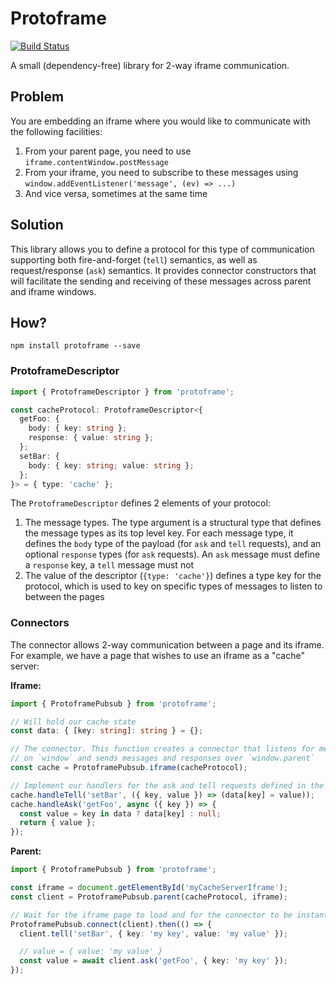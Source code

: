 # Protoframe

[![Build Status](https://travis-ci.org/mrvisser/protoframe.svg?branch=master)](https://travis-ci.org/mrvisser/protoframe)

A small (dependency-free) library for 2-way iframe communication.

## Problem

You are embedding an iframe where you would like to communicate with the
following facilities:

1. From your parent page, you need to use `iframe.contentWindow.postMessage`
2. From your iframe, you need to subscribe to these messages using
   `window.addEventListener('message', (ev) => ...)`
3. And vice versa, sometimes at the same time

## Solution

This library allows you to define a protocol for this type of communication
supporting both fire-and-forget (`tell`) semantics, as well as request/response
(`ask`) semantics. It provides connector constructors that will facilitate the
sending and receiving of these messages across parent and iframe windows.

## How?

`npm install protoframe --save`

### ProtoframeDescriptor

```typescript
import { ProtoframeDescriptor } from 'protoframe';

const cacheProtocol: ProtoframeDescriptor<{
  getFoo: {
    body: { key: string };
    response: { value: string };
  };
  setBar: {
    body: { key: string; value: string };
  };
}> = { type: 'cache' };
```

The `ProtoframeDescriptor` defines 2 elements of your protocol:

1. The message types. The type argument is a structural type that defines the
   message types as its top level key. For each message type, it defines the
   `body` type of the payload (for `ask` and `tell` requests), and an optional
   `response` types (for `ask` requests). An `ask` message must define a
   `response` key, a `tell` message must not
2. The value of the descriptor (`{type: 'cache'}`) defines a type key for the
   protocol, which is used to key on specific types of messages to listen to
   between the pages

### Connectors

The connector allows 2-way communication between a page and its iframe. For
example, we have a page that wishes to use an iframe as a "cache" server:

**Iframe:**

```typescript
import { ProtoframePubsub } from 'protoframe';

// Will hold our cache state
const data: { [key: string]: string } = {};

// The connector. This function creates a connector that listens for messages
// on `window` and sends messages and responses over `window.parent`
const cache = ProtoframePubsub.iframe(cacheProtocol);

// Implement our handlers for the ask and tell requests defined in the protocol
cache.handleTell('setBar', ({ key, value }) => (data[key] = value));
cache.handleAsk('getFoo', async ({ key }) => {
  const value = key in data ? data[key] : null;
  return { value };
});
```

**Parent:**

```typescript
import { ProtoframePubsub } from 'protoframe';

const iframe = document.getElementById('myCacheServerIframe');
const client = ProtoframePubsub.parent(cacheProtocol, iframe);

// Wait for the iframe page to load and for the connector to be instantiated
ProtoframePubsub.connect(client).then(() => {
  client.tell('setBar', { key: 'my key', value: 'my value' });

  // value = { value: 'my value' }
  const value = await client.ask('getFoo', { key: 'my key' });
});
```

